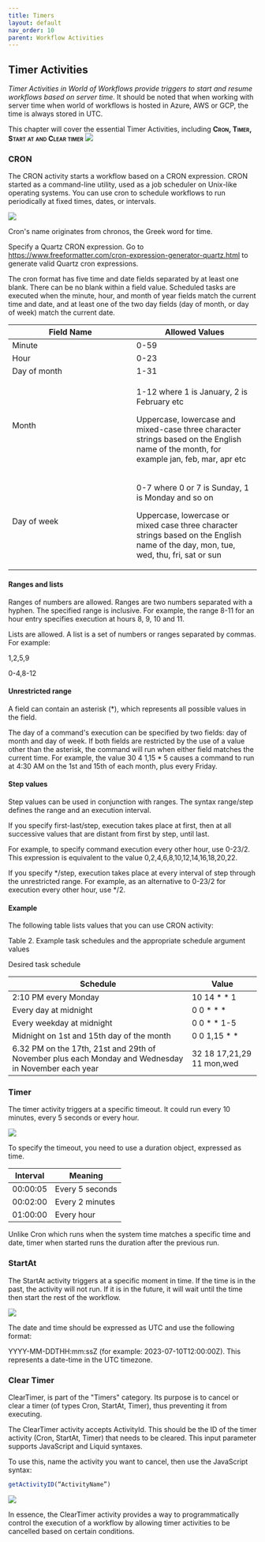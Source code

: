 ```yaml
---
title: Timers
layout: default
nav_order: 10
parent: Workflow Activities
---
```


## Timer Activities

*Timer Activities in World of Workflows provide triggers to start and resume workflows based on server time*. It should be noted that when working with server time when world of workflows is hosted in Azure, AWS or GCP, the time is always stored in UTC.

This chapter will cover the essential Timer Activities, including **<span class="smallcaps">Cron, Timer, Start at and Clear timer</span>**
![](2024-07-08-22-11-21.png)

### CRON

The CRON activity starts a workflow based on a CRON expression. CRON started as a command-line utility, used as a job scheduler on Unix-like operating systems. You can use cron to schedule workflows to run periodically at fixed times, dates, or intervals.

![](2024-07-08-22-09-39.png)

Cron's name originates from chronos, the Greek word for time.

Specify a Quartz CRON expression. Go to https://www.freeformatter.com/cron-expression-generator-quartz.html to generate valid Quartz cron expressions.

The cron format has five time and date fields separated by at least one blank. There can be no blank within a field value. Scheduled tasks are executed when the minute, hour, and month of year fields match the current time and date, and at least one of the two day fields (day of month, or day of week) match the current date.

<table>
<colgroup>
<col style="width: 50%" />
<col style="width: 50%" />
</colgroup>
<thead>
<tr class="header">
<th>Field Name</th>
<th>Allowed Values</th>
</tr>
</thead>
<tbody>
<tr class="odd">
<td>Minute</td>
<td>0-59</td>
</tr>
<tr class="even">
<td>Hour</td>
<td>0-23</td>
</tr>
<tr class="odd">
<td>Day of month</td>
<td>1-31</td>
</tr>
<tr class="even">
<td>Month</td>
<td><p>1-12 where 1 is January, 2 is February etc</p>
<p>Uppercase, lowercase and mixed-case three character strings based on the English name of the month, for example jan, feb, mar, apr etc</p></td>
</tr>
<tr class="odd">
<td>Day of week</td>
<td><p>0-7 where 0 or 7 is Sunday, 1 is Monday and so on</p>
<p>Uppercase, lowercase or mixed case three character strings based on the English name of the day, mon, tue, wed, thu, fri, sat or sun</p></td>
</tr>
</tbody>
</table>

#### Ranges and lists

Ranges of numbers are allowed. Ranges are two numbers separated with a hyphen. The specified range is inclusive. For example, the range 8-11 for an hour entry specifies execution at hours 8, 9, 10 and 11.

Lists are allowed. A list is a set of numbers or ranges separated by commas. For example:

1,2,5,9

0-4,8-12

#### Unrestricted range

A field can contain an asterisk (\*), which represents all possible values in the field.

The day of a command's execution can be specified by two fields: day of month and day of week. If both fields are restricted by the use of a value other than the asterisk, the command will run when either field matches the current time. For example, the value 30 4 1,15 \* 5 causes a command to run at 4:30 AM on the 1st and 15th of each month, plus every Friday.

#### Step values

Step values can be used in conjunction with ranges. The syntax range/step defines the range and an execution interval.

If you specify first-last/step, execution takes place at first, then at all successive values that are distant from first by step, until last.

For example, to specify command execution every other hour, use 0-23/2. This expression is equivalent to the value 0,2,4,6,8,10,12,14,16,18,20,22.

If you specify \*/step, execution takes place at every interval of step through the unrestricted range. For example, as an alternative to 0-23/2 for execution every other hour, use \*/2.

#### Example

The following table lists values that you can use CRON activity:

Table 2. Example task schedules and the appropriate schedule argument values

Desired task schedule

| Schedule                                                                                            | Value                     |
|-----------------------------------------------------------------------------------------------------|---------------------------|
| 2:10 PM every Monday                                                                                | 10 14 \* \* 1             |
| Every day at midnight                                                                               | 0 0 \* \* \*              |
| Every weekday at midnight                                                                           | 0 0 \* \* 1-5             |
| Midnight on 1st and 15th day of the month                                                           | 0 0 1,15 \* \*            |
| 6.32 PM on the 17th, 21st and 29th of November plus each Monday and Wednesday in November each year | 32 18 17,21,29 11 mon,wed |

### Timer

The timer activity triggers at a specific timeout. It could run every 10 minutes, every 5 seconds or every hour.

![](2024-07-08-22-12-01.png)

To specify the timeout, you need to use a duration object, expressed as time.

| Interval | Meaning         |
|----------|-----------------|
| 00:00:05 | Every 5 seconds |
| 00:02:00 | Every 2 minutes |
| 01:00:00 | Every hour      |

Unlike Cron which runs when the system time matches a specific time and date, timer when started runs the duration after the previous run.

### StartAt

The StartAt activity triggers at a specific moment in time. If the time is in the past, the activity will not run. If it is in the future, it will wait until the time then start the rest of the workflow.

![](2024-07-08-22-12-27.png)

The date and time should be expressed as UTC and use the following format:

YYYY-MM-DDTHH:mm:ssZ (for example: 2023-07-10T12:00:00Z). This represents a date-time in the UTC timezone.

### Clear Timer

ClearTimer, is part of the "Timers" category. Its purpose is to cancel or clear a timer (of types Cron, StartAt, Timer), thus preventing it from executing.

The ClearTimer activity accepts ActivityId. This should be the ID of the timer activity (Cron, StartAt, Timer) that needs to be cleared. This input parameter supports JavaScript and Liquid syntaxes.

To use this, name the activity you want to cancel, then use the JavaScript syntax:

```js
getActivityID(“ActivityName”)
```

![](2024-07-08-22-12-52.png)

In essence, the ClearTimer activity provides a way to programmatically control the execution of a workflow by allowing timer activities to be cancelled based on certain conditions.